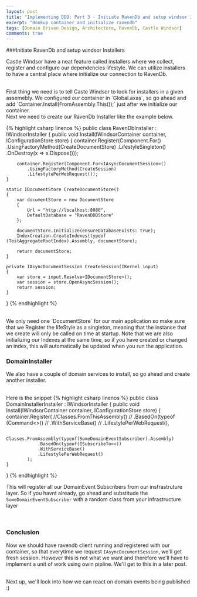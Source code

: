 ```yaml
---
layout: post
title: "Implementing DDD: Part 3 - Initiate RavenDb and setup windsor Installers"
excerpt: "Hookup container and initialize ravendb"
tags: [Domain Driven Design, Architecture, RavenDb, Castle Windsor]
comments: true
---
```

###Initiate RavenDb and setup windsor Installers

Castle Windsor have a neat feature called installers where we collect, register and configure our dependencies lifestyle. We can utilize installers to have a central place where initialize our connection to RavenDb.

<br/>
First thing we need is to tell Caste Windsor to look for installers in a given assemebly. We configured our container in `Global.axas`, so go ahead and add `Container.Install(FromAssembly.This());` just after we initialize our container.

<br/>
Next we need to create our RavenDb Installer like the example below.

{% highlight csharp linenos %}
public class RavenDbInstaller : IWindsorInstaller
{
    public void Install(IWindsorContainer container, IConfigurationStore store)
    {
        container.Register(Component.For<IDocumentStore>()
            .UsingFactoryMethod(CreateDocumentStore)
            .LifestyleSingleton()
            .OnDestroy(x => x.Dispose()));

        container.Register(Component.For<IAsyncDocumentSession>()
            .UsingFactoryMethod(CreateSession)
            .LifestylePerWebRequest());
    }

    static IDocumentStore CreateDocumentStore()
    {
        var documentStore = new DocumentStore
        {
            Url = "http://localhost:8080",
            DefaultDatabase = "RavenDDDStore"
        };
        
        documentStore.Initialize(ensureDatabaseExists: true);
        IndexCreation.CreateIndexes(typeof (TestAggregateRootIndex).Assembly, documentStore);

        return documentStore;
    }

    private IAsyncDocumentSession CreateSession(IKernel input)
    {
        var store = input.Resolve<IDocumentStore>();
        var session = store.OpenAsyncSession();
        return session;
    }
}
{% endhighlight %}

<br/>
We only need one `DocumentStore` for our main application so make sure that we Register the lifeStyle as a singleton, meaning that the instance that we create will only be called on time at startup. Note that we are also initializing our Indexes at the same time, so if you have created or changed an index, this will automatically be updated when you run the application.

### DomainInstaller
We also have a couple of domain services to install, so go ahead and create another installer. 

<br/>
Here is the snippet
{% highlight csharp linenos %}
public class DomainInstallerInstaller : IWindsorInstaller
{
    public void Install(IWindsorContainer container, IConfigurationStore store)
    {
        container.Register(
            //Classes.FromThisAssembly()
            //    .BasedOn(typeof (Command<>))
            //    .WithServiceBase()
            //    .LifestylePerWebRequest(),

            Classes.FromAssembly(typeof(SomeDomainEventSubscriber).Assembly)
                .BasedOn(typeof(ISubscribeTo<>))
                .WithServiceBase()
                .LifestylePerWebRequest()
            );
    }
}
{% endhighlight %}

This will register all our DomainEvent Subscribers from our insfrastruture layer. So if you havnt already, go ahead and substitude the `SomeDomainEventSubscriber` with a random class from your infrastructure layer

<br/>

### Conclusion
Now we should have ravendb client running and registered with our container, so that everytime we request `IAsyncDocumentSession`, we'll get fresh session. However this is not what we want and therefore we'll have to implement a unit of work using owin pipline. We'll get to this in a later post.

<br/>
Next up, we'll look into how we can react on domain events being published :)
